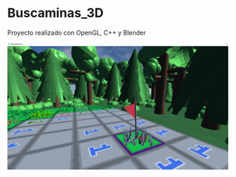 # Buscaminas_3D
Proyecto realizado con OpenGL, C++ y Blender

<img src='VGI-IMG/Imagen11.png' width="500">
